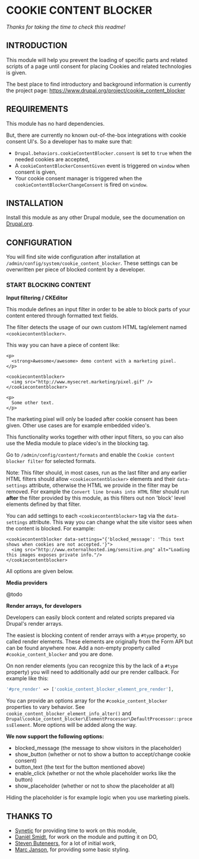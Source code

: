 # COOKIE CONTENT BLOCKER

_Thanks for taking the time to check this readme!_

## INTRODUCTION

This module will help you prevent the loading of specific parts and related
scripts of a page until consent for placing Cookies and related technologies is
given.

The best place to find introductory and background information is currently the
project page: https://www.drupal.org/project/cookie_content_blocker

## REQUIREMENTS

This module has no hard dependencies.

But, there are currently no known out-of-the-box integrations with cookie
consent UI's. So a developer has to make sure that:

* `Drupal.behaviors.cookieContentBlocker.consent` is set to `true` when the
  needed cookies are accepted,
* A `cookieContentBlockerConsentGiven` event is triggered on `window` when
  consent is given,
* Your cookie consent manager is triggered when the
  `cookieContentBlockerChangeConsent` is fired on `window`.

## INSTALLATION

Install this module as any other Drupal module, see the documenation on
[Drupal.org](https://www.drupal.org/docs/8/extending-drupal-8/installing-drupal-8-modules).

## CONFIGURATION

You will find site wide configuration after installation at
`/admin/config/system/cookie_content_blocker`.
These settings can be overwritten per piece of blocked content by a developer.

### START BLOCKING CONTENT

**Input filtering / CKEditor**

This module defines an input filter in order to be able to block parts of your
content entered through formatted text fields.

The filter detects the usage of our own custom HTML tag/element named
`<cookiecontentblocker>`.

This way you can have a piece of content like:

```
<p>
  <strong>Awesome</awesome> demo content with a marketing pixel.
</p>

<cookiecontentblocker>
  <img src="http://www.mysecret.marketing/pixel.gif" />
</cookiecontentblocker>

<p>
  Some other text.
</p>
```

The marketing pixel will only be loaded after cookie consent has been given.
Other use cases are for example embedded video's.

This functionality works together with other input filters, so you can also use
the Media module to place video's in the blocking tag.

Go to `/admin/config/content/formats` and enable the
`Cookie content blocker filter` for selected formats.

Note: This filter should, in most cases, run as the last filter and any earlier HTML filters should allow
`<cookiecontentblocker>` elements and their `data-settings` attribute, otherwise
the HTML we provide in the filter may be removed. For example the `Convert line breaks into HTML` filter should run
**after** the filter provided by this module, as this filters out non 'block' level elements
defined by that filter.

You can add settings to each `<cookiecontentblocker>` tag via the
`data-settings` attribute. This way you can change what the site visitor sees
when the content is blocked. For example:

```
<cookiecontentblocker data-settings="{'blocked_message': 'This text shows when cookies are not accepted.'}">
  <img src="http://www.externalhosted.img/sensitive.png" alt="Loading this images exposes private info."/>
</cookiecontentblocker>
```

All options are given below.

**Media providers**

@todo

**Render arrays, for developers**

Developers can easily block content and related scripts prepared via Drupal's
render arrays.

The easiest is blocking content of render arrays with a `#type` property, so
called render elements.
These elements are originally from the Form API but can be found anywhere now.
Add a non-empty property called `#cookie_content_blocker` and you are done.

On non render elements (you can recognize this by the lack of a `#type`
property) you will need to additionally add our pre render callback.
For example like this:

```php
'#pre_render' => ['cookie_content_blocker_element_pre_render'],
```

You can provide an options array for the `#cookie_content_blocker` properties to
vary behavior. See `cookie_content_blocker_element_info_alter()` and
`Drupal\cookie_content_blocker\ElementProcessor\DefaultProcessor::processElement`. More options will be added along
the way.

**We now support the following options:**

- blocked_message (the message to show visitors in the placeholder)
- show_button (whether or not to show a button to accept/change cookie consent)
- button_text (the text for the button mentioned above)
- enable_click (whether or not the whole placeholder works like the button)
- show_placeholder (whether or not to show the placeholder at all)

Hiding the placeholder is for example logic when you use marketing pixels.

## THANKS TO

* [Synetic](https://www.drupal.org/synetic) for providing time to work on this
  module,
* [Daniël Smidt](https://www.drupal.org/u/dmsmidt), for work on the module and
  putting it on DO,
* [Steven Buteneers](https://www.drupal.org/u/steven-buteneers), for a lot of
  initial work,
* [Marc Janson](https://www.drupal.org/u/scorpid), for providing some basic
  styling.
